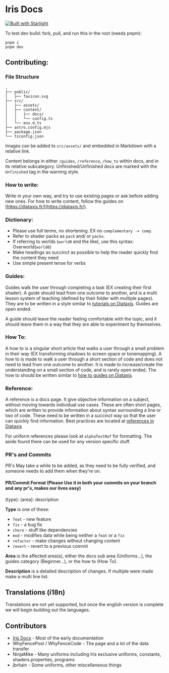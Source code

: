 # Iris Docs

[![Built with Starlight](https://astro.badg.es/v2/built-with-starlight/tiny.svg)](https://starlight.astro.build)


To test dev build: fork, pull, and run this in the root (needs pnpm):
```
pnpm i
pnpm dev
```

## Contributing:

### File Structure

```
.
├── public/
│   ├── favicon.svg
├── src/
│   ├── assets/
│   ├── content/
│   │   ├── docs/
│   │   └── config.ts
│   └── env.d.ts
├── astro.config.mjs
├── package.json
└── tsconfig.json
```

Images can be added to `src/assets/` and embedded in Markdown with a relative link.

Content belongs in either `/guides`, `/reference`, `/how_to` within docs, and in its relative subcategory.
Unfinished/Unfinished docs are marked with the `Unfinished` tag in the warning style.

### How to write:

Write in your own way, and try to use existing pages or ask before adding new ones. For how to write content, follow the guides on [https://diataxis.fr/](https://diataxis.fr/).

### Dictionary:

- Please use full terms, no shortening. EX no `complementary -> comp`.
- Refer to shader packs as `pack` and/ or `packs`.
- If referring to worlds (`world0` and the like), use this syntax: Overworld(`world0`)
- Make headings as succinct as possible to help the reader quickly find the content they need
- Use simple present tense for verbs

### Guides:
Guides walk the user through completing a task (EX creating their first shader). A guide should lead from one outcome to another, and is a multi lesson system of teaching (defined by their folder with multiple pages). They are to be written in a style similar to [tutorials on Diataxis](https://diataxis.fr/tutorials/). Guides are open ended.

A guide should leave the reader feeling comfortable with the topic, and it should leave them in a way that they are able to experiment by themselves.

### How To:
A how to is a singular short article that walks a user through a small problem in their way (EX transforming shadows to screen space or tonemapping). A how to is made to walk a user through a short section of code and does not need to lead from one outcome to another. It is made to increase/create the understanding on a small section of code, and is rarely open ended. The how to should be written similar to [how to guides on Diataxis](https://diataxis.fr/how-to-guides/).

### Reference:
A reference is a docs page. It give objective information on a subject, without moving towards individual use cases. These are often short pages, which are written to provide information about syntax surrounding a line or two of code. These need to be written in a succinct way so that the user can quickly find information. Best practices are located at [references in Diataxis](https://diataxis.fr/reference/)

For uniform references please look at `alphaTestRef` for formatting. The aside found there can be used for any version specific stuff.

### PR's and Commits

PR's May take a while to be added, as they need to be fully verified, and someone needs to add them when they're on. 

#### PR/Commit Format (Please Use it in both your commits on your branch and any pr's, makes our lives easy)
(type): (area): description

**Type** is one of these:

- `feat` - new feature
- `fix` - a bug fix
- `chore` - stuff like dependencies
- `mod` - modifies data while being neither a `feat` or a `fix`
- `refactor` - make changes without changing content
- `revert` - revert to a previous commit

**Area** is the affected area(s), either the docs sub area (Uniforms...), the guides category (Beginner...), or the how to (How To).

**Description** is a detailed description of changes. If multiple were made make a multi line list.

## Translations (i18n)
Translations are not yet supported, but once the english version is complete we will begin building out the languages.

## Contributors
- [Iris Docs](https://github.com/IrisShaders/ShaderDoc/tree/master) - Most of the early documentation
- WhyFencePost / WhyFenceCode - The page and a lot of the data transfer
- NinjaMike - Many uniforms including Iris exclusive uniforms, constants, shaders.properties, programs
- jbritain - Some uniforms, other miscellaneous things